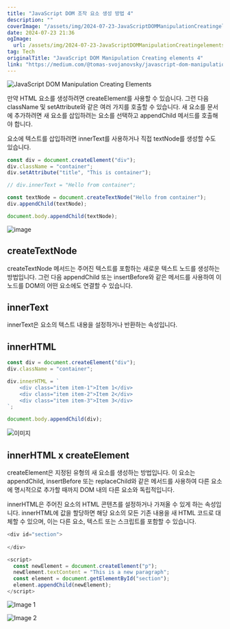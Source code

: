 ```yaml
---
title: "JavaScript DOM 조작 요소 생성 방법 4"
description: ""
coverImage: "/assets/img/2024-07-23-JavaScriptDOMManipulationCreatingelements4_0.png"
date: 2024-07-23 21:36
ogImage: 
  url: /assets/img/2024-07-23-JavaScriptDOMManipulationCreatingelements4_0.png
tag: Tech
originalTitle: "JavaScript DOM Manipulation Creating elements 4"
link: "https://medium.com/@tomas-svojanovsky/javascript-dom-manipulation-creating-elements-4-9a26b57c72ed"
---
```




![JavaScript DOM Manipulation Creating Elements](/assets/img/2024-07-23-JavaScriptDOMManipulationCreatingelements4_0.png)

만약 HTML 요소를 생성하려면 createElement를 사용할 수 있습니다. 그런 다음 className 및 setAttribute와 같은 여러 가지를 호출할 수 있습니다. 새 요소를 문서에 추가하려면 새 요소를 삽입하려는 요소를 선택하고 appendChild 메서드를 호출해야 합니다.

요소에 텍스트를 삽입하려면 innerText를 사용하거나 직접 textNode를 생성할 수도 있습니다.

```js
const div = document.createElement("div");
div.className = "container";
div.setAttribute("title", "This is container");

// div.innerText = "Hello from container";

const textNode = document.createTextNode("Hello from container");
div.appendChild(textNode);

document.body.appendChild(textNode);
``` 


<div class="content-ad"></div>


![image](/assets/img/2024-07-23-JavaScriptDOMManipulationCreatingelements4_1.png)

## createTextNode

createTextNode 메서드는 주어진 텍스트를 포함하는 새로운 텍스트 노드를 생성하는 방법입니다. 그런 다음 appendChild 또는 insertBefore와 같은 메서드를 사용하여 이 노드를 DOM의 어떤 요소에도 연결할 수 있습니다.

## innerText


<div class="content-ad"></div>

innerText은 요소의 텍스트 내용을 설정하거나 반환하는 속성입니다.

## innerHTML

```js
const div = document.createElement("div");
div.className = "container";

div.innerHTML = `
    <div class="item item-1">Item 1</div>
    <div class="item item-2">Item 2</div>
    <div class="item item-3">Item 3</div>
`;

document.body.appendChild(div);
```

![이미지](/assets/img/2024-07-23-JavaScriptDOMManipulationCreatingelements4_2.png)

<div class="content-ad"></div>

## innerHTML x createElement

createElement은 지정된 유형의 새 요소를 생성하는 방법입니다. 이 요소는 appendChild, insertBefore 또는 replaceChild와 같은 메서드를 사용하여 다른 요소에 명시적으로 추가할 때까지 DOM 내의 다른 요소와 독립적입니다.

innerHTML은 주어진 요소의 HTML 콘텐츠를 설정하거나 가져올 수 있게 하는 속성입니다. innerHTML에 값을 할당하면 해당 요소의 모든 기존 내용을 새 HTML 코드로 대체할 수 있으며, 이는 다른 요소, 텍스트 또는 스크립트를 포함할 수 있습니다.

```js
<div id="section">
  
</div>

<script>
  const newElement = document.createElement("p");
  newElement.textContent = "This is a new paragraph";
  const element = document.getElementById("section");
  element.appendChild(newElement);
</script>
```

<div class="content-ad"></div>


![Image 1](/assets/img/2024-07-23-JavaScriptDOMManipulationCreatingelements4_3.png)

![Image 2](https://miro.medium.com/v2/resize:fit:400/0*kU6jJ0LPe_adkLX2.gif)
